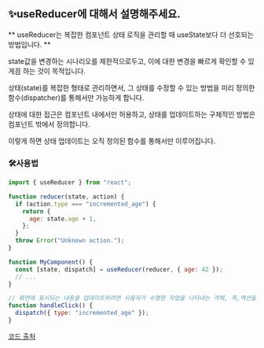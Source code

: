 ## ✨useReducer에 대해서 설명해주세요.

** useReducer는 복잡한 컴포넌트 상태 로직을 관리할 때 useState보다 더 선호되는 방법입니다. **

state값을 변경하는 시나리오를 제한적으로두고, 이에 대한 변경을 빠르게 확인할 수 있게끔 하는 것이 목적입니다.

상태(state)를 복잡한 형태로 관리하면서, 그 상태를 수정할 수 있는 방법을 미리 정의한 함수(dispatcher)를 통해서만 가능하게 합니다.

상태에 대한 접근은 컴포넌트 내에서만 허용하고, 상태를 업데이트하는 구체적인 방법은 컴포넌트 밖에서 정의합니다.

이렇게 하면 상태 업데이트는 오직 정의된 함수를 통해서만 이루어집니다.

### 🛠️사용법

```javascript
import { useReducer } from "react";

function reducer(state, action) {
  if (action.type === "incremented_age") {
    return {
      age: state.age + 1,
    };
  }
  throw Error("Unknown action.");
}

function MyComponent() {
  const [state, dispatch] = useReducer(reducer, { age: 42 });
  // ...
}
```

```javascript
// 화면에 표시되는 내용을 업데이트하려면 사용자가 수행한 작업을 나타내는 객체, 즉,액션을 사용하여 dispatch를 호출합니다:
function handleClick() {
  dispatch({ type: "incremented_age" });
}
```

[코드 출처](https://react-ko.dev/reference/react/useLayoutEffect)
